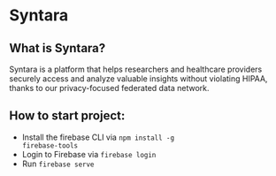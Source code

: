 # Syntara

## What is Syntara?
Syntara is a platform that helps researchers and healthcare providers securely access and analyze valuable insights without violating HIPAA, thanks to our privacy-focused federated data network. 

## How to start project:
- Install the firebase CLI via <code>npm install -g firebase-tools</code>
- Login to Firebase via <code>firebase login</code>
- Run <code>firebase serve</code>